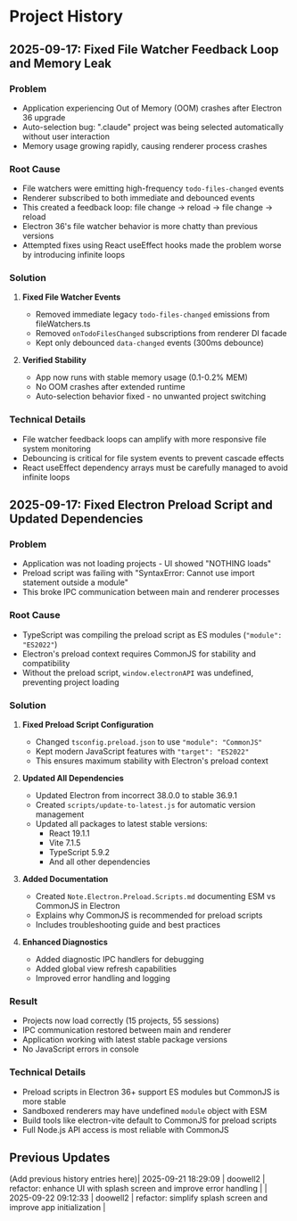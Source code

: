 # Project History

## 2025-09-17: Fixed File Watcher Feedback Loop and Memory Leak

### Problem
- Application experiencing Out of Memory (OOM) crashes after Electron 36 upgrade
- Auto-selection bug: ".claude" project was being selected automatically without user interaction
- Memory usage growing rapidly, causing renderer process crashes

### Root Cause
- File watchers were emitting high-frequency `todo-files-changed` events
- Renderer subscribed to both immediate and debounced events
- This created a feedback loop: file change → reload → file change → reload
- Electron 36's file watcher behavior is more chatty than previous versions
- Attempted fixes using React useEffect hooks made the problem worse by introducing infinite loops

### Solution
1. **Fixed File Watcher Events**
   - Removed immediate legacy `todo-files-changed` emissions from fileWatchers.ts
   - Removed `onTodoFilesChanged` subscriptions from renderer DI facade
   - Kept only debounced `data-changed` events (300ms debounce)

2. **Verified Stability**
   - App now runs with stable memory usage (0.1-0.2% MEM)
   - No OOM crashes after extended runtime
   - Auto-selection behavior fixed - no unwanted project switching

### Technical Details
- File watcher feedback loops can amplify with more responsive file system monitoring
- Debouncing is critical for file system events to prevent cascade effects
- React useEffect dependency arrays must be carefully managed to avoid infinite loops

## 2025-09-17: Fixed Electron Preload Script and Updated Dependencies

### Problem
- Application was not loading projects - UI showed "NOTHING loads"
- Preload script was failing with "SyntaxError: Cannot use import statement outside a module"
- This broke IPC communication between main and renderer processes

### Root Cause
- TypeScript was compiling the preload script as ES modules (`"module": "ES2022"`)
- Electron's preload context requires CommonJS for stability and compatibility
- Without the preload script, `window.electronAPI` was undefined, preventing project loading

### Solution
1. **Fixed Preload Script Configuration**
   - Changed `tsconfig.preload.json` to use `"module": "CommonJS"`
   - Kept modern JavaScript features with `"target": "ES2022"`
   - This ensures maximum stability with Electron's preload context

2. **Updated All Dependencies**
   - Updated Electron from incorrect 38.0.0 to stable 36.9.1
   - Created `scripts/update-to-latest.js` for automatic version management
   - Updated all packages to latest stable versions:
     - React 19.1.1
     - Vite 7.1.5
     - TypeScript 5.9.2
     - And all other dependencies

3. **Added Documentation**
   - Created `Note.Electron.Preload.Scripts.md` documenting ESM vs CommonJS in Electron
   - Explains why CommonJS is recommended for preload scripts
   - Includes troubleshooting guide and best practices

4. **Enhanced Diagnostics**
   - Added diagnostic IPC handlers for debugging
   - Added global view refresh capabilities
   - Improved error handling and logging

### Result
- Projects now load correctly (15 projects, 55 sessions)
- IPC communication restored between main and renderer
- Application working with latest stable package versions
- No JavaScript errors in console

### Technical Details
- Preload scripts in Electron 36+ support ES modules but CommonJS is more stable
- Sandboxed renderers may have undefined `module` object with ESM
- Build tools like electron-vite default to CommonJS for preload scripts
- Full Node.js API access is most reliable with CommonJS

## Previous Updates
(Add previous history entries here)| 2025-09-21 18:29:09 | doowell2 | refactor: enhance UI with splash screen and improve error handling |
| 2025-09-22 09:12:33 | doowell2 | refactor: simplify splash screen and improve app initialization |
